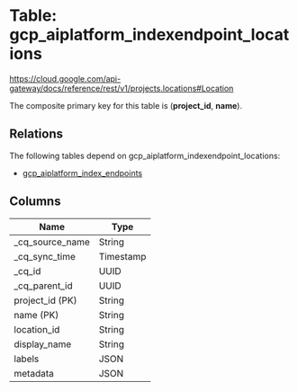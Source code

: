 # Table: gcp_aiplatform_indexendpoint_locations

https://cloud.google.com/api-gateway/docs/reference/rest/v1/projects.locations#Location

The composite primary key for this table is (**project_id**, **name**).

## Relations

The following tables depend on gcp_aiplatform_indexendpoint_locations:
  - [gcp_aiplatform_index_endpoints](gcp_aiplatform_index_endpoints.md)

## Columns

| Name          | Type          |
| ------------- | ------------- |
|_cq_source_name|String|
|_cq_sync_time|Timestamp|
|_cq_id|UUID|
|_cq_parent_id|UUID|
|project_id (PK)|String|
|name (PK)|String|
|location_id|String|
|display_name|String|
|labels|JSON|
|metadata|JSON|